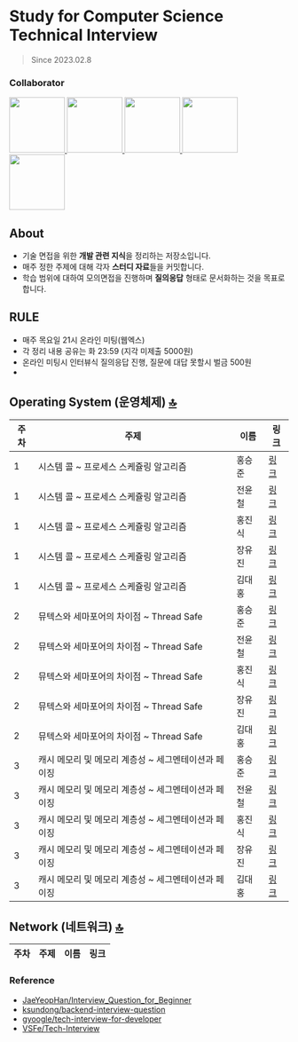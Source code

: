 # Study for Computer Science Technical Interview
> Since 2023.02.8

### Collaborator
<p>
<a href="https://github.com/SeungJun">
  <img src="https://github.com/SeungJun.png" width="100">
</a>
<a href="https://github.com/jinsikghong">
  <img src="https://github.com/jinsikhong.png" width="100">
</a>
<a href="https://github.com/yoojinjangjang">
  <img src="https://github.com/yoojinjangjang.png" width="100">
</a>
<a href="https://github.com/ycjeon0129">
  <img src="https://github.com/ycjeon0129.png" width="100">
</a>
<a href="https://github.com/1212Hong">
  <img src="https://github.com/1212Hong.png" width="100">
</a>
</p>

## About
- 기술 면접을 위한 **개발 관련 지식**을 정리하는 저장소입니다.
- 매주 정한 주제에 대해 각자 **스터디 자료**들을 커밋합니다.
- 학습 범위에 대하여 모의면접을 진행하며 **질의응답** 형태로 문서화하는 것을 목표로 합니다.

## RULE
- 매주 목요일 21시 온라인 미팅(웹엑스)
- 각 정리 내용 공유는 화 23:59 (지각 미제출 5000원)
- 온라인 미팅시 인터뷰식 질의응답 진행, 질문에 대답 못할시 벌금 500원
- 
## Operating System (운영체제) [🔝](#about)
|주차|주제|이름|링크|
|------|---|-----|------|
|1|시스템 콜 ~ 프로세스 스케쥴링 알고리즘|홍승준|[링크](https://velog.io/@seungjun/운영체제-시스템-콜System-call)|
|1|시스템 콜 ~ 프로세스 스케쥴링 알고리즘|전윤철|[링크](https://winter-date-200.notion.site/OS-Week-1-6abdd6e0c5c34eb39b59c78ca6197809)|
|1|시스템 콜 ~ 프로세스 스케쥴링 알고리즘|홍진식|[링크](https://proud-crocus-4b7.notion.site/1-OS-7795a2f6def0495fb5a59db182043dd0)|
|1|시스템 콜 ~ 프로세스 스케쥴링 알고리즘|장유진|[링크](https://www.notion.so/CS-f7e30cf5a18149f1823a5c57ef99cb2e)|
|1|시스템 콜 ~ 프로세스 스케쥴링 알고리즘|김대홍|[링크](https://shimmer-walk-afb.notion.site/ae81a5bafa694d38ab1310da2da4405f?v=cf4399ae956f48c586f295735567ffa0)|
|2|뮤텍스와 세마포어의 차이점 ~ Thread Safe |홍승준|[링크](https://velog.io/@seungjun/%EC%9A%B4%EC%98%81%EC%B2%B4%EC%A0%9C-Deadlock)|
|2|뮤텍스와 세마포어의 차이점 ~ Thread Safe |전윤철|[링크](https://winter-date-200.notion.site/OS-Week-2-871b9e784a2a4969afafa6fa1bdfee67)|
|2|뮤텍스와 세마포어의 차이점 ~ Thread Safe |홍진식|[링크](https://proud-crocus-4b7.notion.site/2-OS-cbb853020b7242ce9c2394547b0ac904)|
|2|뮤텍스와 세마포어의 차이점 ~ Thread Safe |장유진|[링크](https://www.notion.so/CS-f7e30cf5a18149f1823a5c57ef99cb2e)|
|2|뮤텍스와 세마포어의 차이점 ~ Thread Safe |김대홍|[링크](https://shimmer-walk-afb.notion.site/ae81a5bafa694d38ab1310da2da4405f?v=cf4399ae956f48c586f295735567ffa0)|
|3|캐시 메모리 및 메모리 계층성 ~ 세그멘테이션과 페이징 |홍승준|[링크]()|
|3|캐시 메모리 및 메모리 계층성 ~ 세그멘테이션과 페이징 |전윤철|[링크]()|
|3|캐시 메모리 및 메모리 계층성 ~ 세그멘테이션과 페이징 |홍진식|[링크]()|
|3|캐시 메모리 및 메모리 계층성 ~ 세그멘테이션과 페이징 |장유진|[링크](https://www.notion.so/CS-f7e30cf5a18149f1823a5c57ef99cb2e)|
|3|캐시 메모리 및 메모리 계층성 ~ 세그멘테이션과 페이징 |김대홍|[링크]()|

## Network (네트워크) [🔝](#about)
|주차|주제|이름|링크|
|------|---|-----|------|



### Reference
- [JaeYeopHan/Interview_Question_for_Beginner](https://github.com/JaeYeopHan/Interview_Question_for_Beginner)
- [ksundong/backend-interview-question](https://github.com/ksundong/backend-interview-question)
- [gyoogle/tech-interview-for-developer](https://github.com/gyoogle/tech-interview-for-developer)
- [VSFe/Tech-Interview](https://github.com/VSFe/Tech-Interview)
